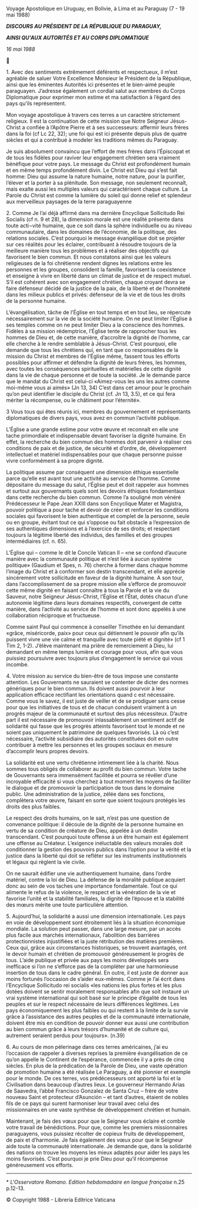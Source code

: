 Voyage Apostolique en Uruguay, en Bolivie, à Lima et au Paraguay (7 - 19 mai 1988)

***DISCOURS AU PRÉSIDENT DE LA RÉPUBLIQUE DU PARAGUAY,***

***AINSI QU'AUX AUTORITÉS ET AU CORPS DIPLOMATIQUE***

*16 mai 1988*



1\. Avec des sentiments extrêmement déférents et respectueux, il m’est agréable de saluer Votre Excellence Monsieur le Président de la République, ainsi que les éminentes Autorités ici présentes et le bien-aimé peuple paraguayen. J’adresse également un cordial salut aux membres du Corps Diplomatique pour exprimer mon estime et ma satisfaction à l’égard des pays qu’ils représentent.

Mon voyage apostolique à travers ces terres a un caractère strictement religieux. Il est la continuation de cette mission que Notre Seigneur Jésus-Christ a confiée à l’Apôtre Pierre et à ses successeurs: affermir leurs frères dans la foi (cf Lc 22, 32); une foi qui est ici présente depuis plus de quatre siècles et qui a contribué à modeler les traditions mêmes du Paraguay.

Je suis absolument convaincu que l’effort de mes frères dans l’Épiscopat et de tous les fidèles pour raviver leur engagement chrétien sera vraiment bénéfique pour votre pays. Le message du Christ est profondément humain et en même temps profondément divin. Le Christ est Dieu qui s’est fait homme: Dieu qui assume la nature humaine, notre nature, pour la purifier, l’élever et la porter à sa plénitude. Son message, non seulement reconnaît, mais exalte aussi les multiples valeurs qui caractérisent chaque culture. La Parole du Christ est comme la lumière du soleil qui donne relief et splendeur aux merveilleux paysages de la terre paraguayenne

2\. Comme Je l’ai déjà affirmé dans ma dernière Encyclique Sollicitudo Rei Socialis (cf n. 9 et 28), la dimension morale est une réalité présente dans toute acti¬vité humaine, que ce soit dans la sphère individuelle ou au niveau communautaire, dans les domaines de l’économie, de la politique, des relations sociales. C’est pourquoi le message évangélique doit se projeter sur ces réalités pour les éclairer, contribuant à résoudre toujours de la meilleure manière tous les problèmes et à réaliser des objectifs qui favorisent le bien commun. Et nous constatons ainsi que les valeurs religieuses de la foi chrétienne rendent dignes les relations entre les personnes et les groupes, consolident la famille, favorisent la coexistence et enseigne à vivre en liberté dans un climat de justice et de respect mutuel. S’il est cohérent avec son engagement chrétien, chaque croyant devra se faire défenseur décidé de la justice de la paix, de la liberté et de l’honnêteté dans les milieux publics et privés: défenseur de la vie et de tous les droits de la personne humaine.

L’évangélisation, tâche de l’Église en tout temps et en tout lieu, se répercute nécessairement sur la vie de la société humaine. On ne peut limiter l’Église à ses temples comme on ne peut limiter Dieu a la conscience des hommes. Fidèles à sa mission rédemptrice, l’Église tente de rapprocher tous les hommes de Dieu et, de cette manière, d’accroître la dignité de l’homme, car elle cherche à le rendre semblable à Jésus-Christ. C’est pourquoi, elle demande que tous les chrétiens qui, en tant que co responsables de la mission du Christ et membres de l’Église même, fassent tous les efforts possibles pour affirmer et défendre la dignité de leurs frères, les hommes, avec toutes les conséquences spirituelles et matérielles de cette dignité dans la vie de chaque personne et de toute la société. Je le demande parce que le mandat du Christ est celui-ci «Aimez-vous les uns les autres comme moi-même vous ai aimés» (Jn 13, 34) C’est dans cet amour pour le prochain qu’on peut identifier le disciple du Christ (cf. Jn 13, 3.5), et ce qui fera mériter la récompense, ou le châtiment pour l’éternité».

3 Vous tous qui êtes réunis ici, membres du gouvernement et représentants diplomatiques de divers pays, vous avez en commun l’activité publique.

L’Église a une grande estime pour votre œuvre et reconnaît en elle une tache primordiale et indispensable devant favoriser la dignité humaine. En effet, la recherche du bien commun des hommes doit parvenir à réaliser ces conditions de paix et de justice, de sécurité et d’ordre, de, développement intellectuel et matériel indispensables pour que chaque personne puisse vivre conformément à sa propre dignité.

La politique assume par conséquent une dimension éthique essentielle parce qu’elle est avant tout une activité au service de l’homme. Comme dépositaire du message du salut, l’Église peut et doit rappeler aux hommes et surtout aux gouvernants quels sont les devoirs éthiques fondamentaux dans cette recherche du bien commun. Comme l’a souligné mon vénéré Prédécesseur le Pape Jean XXIII dans son Encyclique Mater et Magistra, pouvoir politique a pour tache et devoir de créer et renforcer les conditions sociales qui favorisent le bien authentique et complet de la personne, seule ou en groupe, évitant tout ce qui s’oppose ou fait obstacle a l’expression de ses authentiques dimensions et à l’exercice de ses droits; et respectant toujours la légitime liberté des individus, des familles et des groupes intermédiaires (cf. n. 65).

L’Église qui – comme le dit le Concile Vatican II – «ne se confond d’aucune manière avec la communauté politique et n’est liée à aucun système politique» (Gaudium et Spes, n. 76) cherche à former dans chaque homme l’image du Christ et à conformer son destin transcendant, et elle apprécie sincèrement votre sollicitude en faveur de la dignité humaine. A son tour, dans l’accomplissement de sa propre mission elle s’efforce de promouvoir cette même dignité en faisant connaître à tous la Parole et la vie du Sauveur, notre Seigneur Jésus-Christ, l’Église et l’État, dotés chacun d’une autonomie légitime dans leurs domaines respectifs, convergent de cette manière, dans l’activité au service de l’homme et sont donc appelés à une collaboration réciproque et fructueuse.

Comme saint Paul qui commence à conseiller Timothée en lui demandant «grâce, miséricorde, paix» pour ceux qui détiennent le pouvoir afin qu’ils puissent vivre une vie calme et tranquille avec toute piété et dignité» (cf 1 Tim 2, 1-2). J’élève maintenant ma prière de remerciement à Dieu, lui demandant en même temps lumière et courage pour vous, afin que vous puissiez poursuivre avec toujours plus d’engagement le service qui vous incombe.

4\. Votre mission au service du bien-être de tous impose une constante attention. Les Gouvernants ne sauraient se contenter de dicter des normes génériques pour le bien commun. Ils doivent aussi pourvoir à leur application efficace rectifiant les orientations quand c est nécessaire. Comme vous le savez, il est juste de veiller et de se prodiguer sans cesse pour que les initiatives de tous et de chacun conduisent vraiment à un progrès majeur de la communauté et surtout des plus nécessiteux. D’autre part il est nécessaire de promouvoir inlassablement un sentiment actif de solidarité qui fasse que les progrès atteints favorisent tout le monde et ne soient pas uniquement le patrimoine de quelques favorisés. Là où c’est nécessaire, l’activité subsidiaire des autorités constituées doit en outre contribuer à mettre les personnes et les groupes sociaux en mesure d’accomplir leurs propres devoirs.

La solidarité est une vertu chrétienne intimement liée à la charité. Nous sommes tous obligés de collaborer au profit du bien commun. Votre tache de Gouvernants sera immensément facilitée et pourra se révéler d’une incroyable efficacité si vous cherchez à tout moment les moyens de faciliter le dialogue et de promouvoir la participation de tous dans le domaine public. Une administration de la justice, zélée dans ses fonctions, complètera votre œuvre, faisant en sorte que soient toujours protégés les droits des plus faibles.

Le respect des droits humains, on le sait, n’est pas une question de convenance politique: il découle de la dignité de la personne humaine en vertu de sa condition de créature de Dieu, appelée à un destin transcendant. C’est pourquoi toute offense à un être humain est également une offense au Créateur. L’exigence inéluctable des valeurs morales doit conditionner la gestion des pouvoirs publics dans l’option pour la vérité et la justice dans la liberté qui doit se refléter sur les instruments institutionnels et légaux qui règlent la vie civile.

On ne saurait édifier une vie authentiquement humaine, dans l’ordre matériel, contre la loi de Dieu. La défense de la moralité publique acquiert donc au sein de vos taches une importance fondamentale. Tout ce qui alimente le refus de la violence, le respect et la vénération de la vie et favorise l’unité et la stabilité familiales, la dignité de l’épouse et la stabilité des mœurs mérite une toute particulière attention.

5\. Aujourd’hui, la solidarité a aussi une dimension internationale. Les pays en voie de développement sont étroitement liés à la situation économique mondiale. La solution peut passer, dans une large mesure, par un accès plus facile aux marchés internationaux, l’abolition des barrières protectionnistes injustifiées et la juste rétribution des matières premières. Ceux qui, grâce aux circonstances historiques, se trouvent avantagés, ont le devoir humain et chrétien de promouvoir généreusement le progrès de tous. L’aide publique et privée aux pays les moins développés sera inefficace si l’on ne s’efforce pas de la compléter par une harmonieuse insertion de tous dans le cadre général. En outre, il est juste de donner aux moins fortunés l’occasion de s’aider eux-mêmes. Comme je l’ai écrit dans l’Encyclique Sollicitudo rei socialis «les nations les plus fortes et les plus dotées doivent se sentir moralement responsables afin que soit instauré un vrai système international qui soit basé sur le principe d’égalité de tous les peuples et sur le respect nécessaire de leurs différences légitimes. Les pays économiquement les plus faibles ou qui restent à la limite de la survie grâce à l’assistance des autres peuples et de la communauté internationale, doivent être mis en condition de pouvoir donner eux aussi une contribution au bien commun grâce à leurs trésors d’humanité et de culture qui, autrement seraient perdus pour toujours». (n.39)

6\. Au cours de mon pèlerinage dans ces terres américaines, j’ai eu l’occasion de rappeler à diverses reprises la première évangélisation de ce qu’on appelle le Continent de l’espérance, commencée il y a près de cinq siècles. En plus de la prédication de la Parole de Dieu, une vaste opération de promotion humaine a été réalisée Le Paraguay, a été pionnier et exemple pour le monde. De ces terres, vos prédécesseurs ont apporté la foi et la Civilisation dans beaucoup d’autres lieux. Le gouverneur Hermando Arias de Saavedra, l’abbé Francisco Gonzalez de Santa Cruz – frère de votre nouveau Saint et protecteur d’Asunción – et tant d’autres, étaient de nobles fils de ce pays qui surent harmoniser leur travail avec celui des missionnaires en une vaste synthèse de développement chrétien et humain.

Maintenant, je fais des vœux pour que le Seigneur vous éclaire et comble votre travail de bénédictions. Pour que, comme les premiers missionnaires paraguayens, vous puissiez récolter de copieux fruits de développement, de paix et d’harmonie. Je fais également des vœux pour que le Seigneur aide toute la communauté internationale. Je demande que, dans la solidarité des nations on trouve les moyens les mieux adaptés pour aider les pays les moins favorisés. C’est pourquoi je prie Dieu pour qu’il récompense généreusement vos efforts.

* * *

\* *L'Osservatore Romano. Edition hebdomadaire en langue française* n.25 p.12-13.

© Copyright 1988 - Libreria Editrice Vaticana